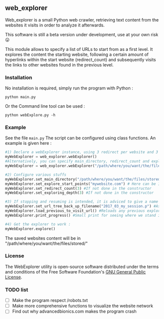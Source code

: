 ## web_explorer

Web_explorer is a small Python web crawler, retrieving text content from the
websites it visits in order to analyze it afterwards.

This software is still a beta version under development, use at your own risk :stuck_out_tongue:

This module allows to specify a list of URLs to start from as a first level. It explores the content the starting website, following a certain amount of hyperlinks within the start website (redirect_count) and subsequently visits the links to other websites found in the previous level.

### Installation
No installation is required, simply run the program with Python :
```
python main.py
```
Or the Command line tool can be used  :
```
python webExplore.py -h
```

### Example
See the file `main.py`
The script can be configured using class functions. An example is given here :
```python
#1) Declare a webExplorer instance, using 3 redirect per website and 3 depths levels
myWebExplorer = web_explorer.webExplorer()
#Alternatively, you can specify main_directory, redirect_count and exploring depth in the constructor : 
myWebExplorer = web_explorer.webExplorer("/path/where/you/want/the/files/stored/",2,3)

#2) Configure various stuffs
myWebExplorer.set_main_directory("/path/where/you/want/the/files/stored/") #If not done in the constructor
myWebExplorer.set_explore_start_points("mywebsite.com") # Here can be 1 or more websites
myWebExplorer.set_redirect_count(3) #If not done in the constructor
myWebExplorer.set_exploring_depth(3) #If not done in the constructor

#3) If stopping and resuming is intended, it is adviced to give a name to the session :
myWebExplorer.set_url_tree_back_up_filename("2017_03_my_session.p") #Assigns a name to the session
myWebExplorer.load_previous_to_visit_url() #Reloads any previous exploring infomation having the same name, if any
myWebExplorer.print_progress() #Small print for seeing where we stand in the exploration

#4) Get the explorer to work :
myWebExplorer.explore()
```

The saved websites content will be in "/path/where/you/want/the/files/stored/"

### License
The WebExplorer utility is open-source software distributed under the terms and conditions of the Free Software Foundation's [GNU General Public License](http://www.gnu.org/licenses/gpl.html). 

### TODO list
- [ ] Make the program respect /robots.txt
- [ ] Make more comprehensive functions to visualize the website network
- [ ] Find out why advancedbionics.com makes the program crash
